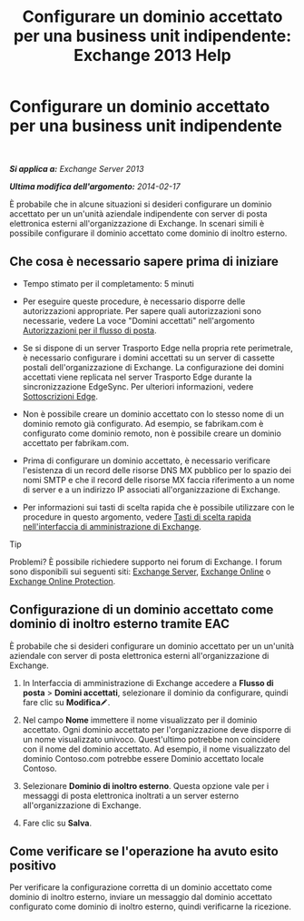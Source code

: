 ﻿---
title: 'Configurare un dominio accettato per una business unit indipendente: Exchange 2013 Help'
TOCTitle: Configurare un dominio accettato per una business unit indipendente
ms:assetid: bc95dbdc-3669-4c06-ab94-90093bc0dbfd
ms:mtpsurl: https://technet.microsoft.com/it-it/library/JJ657491(v=EXCHG.150)
ms:contentKeyID: 50481564
ms.date: 05/22/2018
mtps_version: v=EXCHG.150
ms.translationtype: MT
---

# Configurare un dominio accettato per una business unit indipendente

 

_**Si applica a:** Exchange Server 2013_

_**Ultima modifica dell'argomento:** 2014-02-17_

È probabile che in alcune situazioni si desideri configurare un dominio accettato per un un'unità aziendale indipendente con server di posta elettronica esterni all'organizzazione di Exchange. In scenari simili è possibile configurare il dominio accettato come dominio di inoltro esterno.

## Che cosa è necessario sapere prima di iniziare

  - Tempo stimato per il completamento: 5 minuti

  - Per eseguire queste procedure, è necessario disporre delle autorizzazioni appropriate. Per sapere quali autorizzazioni sono necessarie, vedere La voce "Domini accettati" nell'argomento [Autorizzazioni per il flusso di posta](mail-flow-permissions-exchange-2013-help.md).

  - Se si dispone di un server Trasporto Edge nella propria rete perimetrale, è necessario configurare i domini accettati su un server di cassette postali dell'organizzazione di Exchange. La configurazione dei domini accettati viene replicata nel server Trasporto Edge durante la sincronizzazione EdgeSync. Per ulteriori informazioni, vedere [Sottoscrizioni Edge](edge-subscriptions-exchange-2013-help.md).

  - Non è possibile creare un dominio accettato con lo stesso nome di un dominio remoto già configurato. Ad esempio, se fabrikam.com è configurato come dominio remoto, non è possibile creare un dominio accettato per fabrikam.com.

  - Prima di configurare un dominio accettato, è necessario verificare l'esistenza di un record delle risorse DNS MX pubblico per lo spazio dei nomi SMTP e che il record delle risorse MX faccia riferimento a un nome di server e a un indirizzo IP associati all'organizzazione di Exchange.

  - Per informazioni sui tasti di scelta rapida che è possibile utilizzare con le procedure in questo argomento, vedere [Tasti di scelta rapida nell'interfaccia di amministrazione di Exchange](keyboard-shortcuts-in-the-exchange-admin-center-exchange-online-protection-help.md).


> [!TIP]
> Problemi? È possibile richiedere supporto nei forum di Exchange. I forum sono disponibili sui seguenti siti: <A href="https://go.microsoft.com/fwlink/p/?linkid=60612">Exchange Server</A>, <A href="https://go.microsoft.com/fwlink/p/?linkid=267542">Exchange Online</A> o <A href="https://go.microsoft.com/fwlink/p/?linkid=285351">Exchange Online Protection</A>.



## Configurazione di un dominio accettato come dominio di inoltro esterno tramite EAC

È probabile che si desideri configurare un dominio accettato per un un'unità aziendale con server di posta elettronica esterni all'organizzazione di Exchange.

1.  In Interfaccia di amministrazione di Exchange accedere a **Flusso di posta** \> **Domini accettati**, selezionare il dominio da configurare, quindi fare clic su **Modifica**![Icona Modifica](images/JJ218640.6f53ccb2-1f13-4c02-bea0-30690e6ea71d(EXCHG.150).gif "Icona Modifica").

2.  Nel campo **Nome** immettere il nome visualizzato per il dominio accettato. Ogni dominio accettato per l'organizzazione deve disporre di un nome visualizzato univoco. Quest'ultimo potrebbe non coincidere con il nome del dominio accettato. Ad esempio, il nome visualizzato del dominio Contoso.com potrebbe essere Dominio accettato locale Contoso.

3.  Selezionare **Dominio di inoltro esterno**. Questa opzione vale per i messaggi di posta elettronica inoltrati a un server esterno all'organizzazione di Exchange.

4.  Fare clic su **Salva**.

## Come verificare se l'operazione ha avuto esito positivo

Per verificare la configurazione corretta di un dominio accettato come dominio di inoltro esterno, inviare un messaggio dal dominio accettato configurato come dominio di inoltro esterno, quindi verificarne la ricezione.

